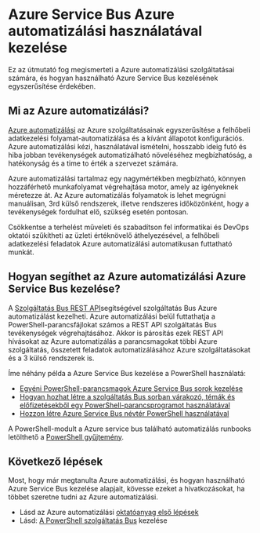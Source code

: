 <properties
    pageTitle="Azure Service Bus Azure automatizálási használatával kezelése |} Microsoft Azure"
    description="Megtudhatja, hogy miként Azure Service Bus kezelése az Azure automatizálási szolgáltatás használatával."
    services="service-bus, automation"
    documentationCenter=""
    authors="mgoedtel"
    manager="jwhit"
    editor=""/>

<tags
    ms.service="service-bus"
    ms.workload="na"
    ms.tgt_pltfrm="na"
    ms.devlang="na"
    ms.topic="article"
    ms.date="07/29/2016"
    ms.author="magoedte;csand"/>

# <a name="managing-azure-service-bus-using-azure-automation"></a>Azure Service Bus Azure automatizálási használatával kezelése

Ez az útmutató fog megismerteti a Azure automatizálási szolgáltatásai számára, és hogyan használható Azure Service Bus kezelésének egyszerűsítése érdekében.

## <a name="what-is-azure-automation"></a>Mi az Azure automatizálási?

[Azure automatizálási](../automation/automation-intro.md) az Azure szolgáltatásainak egyszerűsítése a felhőbeli adatkezelési folyamat-automatizálása és a kívánt állapotot konfigurációs. Azure automatizálási kézi, használatával ismételni, hosszabb ideig futó és hiba jobban tevékenységek automatizálható növeléséhez megbízhatóság, a hatékonyság és a time to érték a szervezet számára.

Azure automatizálási tartalmaz egy nagymértékben megbízható, könnyen hozzáférhető munkafolyamat végrehajtása motor, amely az igényeknek méretezze át. Az Azure automatizálás folyamatok is lehet megrúgni manuálisan, 3rd külső rendszerek, illetve rendszeres időközönként, hogy a tevékenységek fordulhat elő, szükség esetén pontosan.

Csökkentse a terhelést műveleti és szabadítson fel informatikai és DevOps oktatói szűkítheti az üzleti értéknövelő áthelyezésével, a felhőbeli adatkezelési feladatok Azure automatizálási automatikusan futtatható munkát.

## <a name="how-can-azure-automation-help-manage-azure-service-bus"></a>Hogyan segíthet az Azure automatizálási Azure Service Bus kezelése?

A [Szolgáltatás Bus REST API](https://msdn.microsoft.com/library/azure/mt639375.aspx)segítségével szolgáltatás Bus Azure automatizálást kezelheti. Azure automatizálási belül futtathatja a PowerShell-parancsfájlokat számos a REST API szolgáltatás Bus tevékenységek végrehajtásához. Akkor is párosítás ezek REST API hívásokat az Azure automatizálás a parancsmagokat többi Azure szolgáltatás, összetett feladatok automatizálásához Azure szolgáltatásokat és a 3 külső rendszerek is.

Íme néhány példa a Azure Service Bus kezelése a PowerShell használatá:

* [Egyéni PowerShell-parancsmagok Azure Service Bus sorok kezelése](https://blogs.technet.microsoft.com/uktechnet/2014/12/04/sample-of-custom-powershell-cmdlets-to-manage-azure-servicebus-queues)
* [Hogyan hozhat létre a szolgáltatás Bus sorban várakozó, témák és előfizetésekből egy PowerShell-parancsprogramot használatával](http://blogs.msdn.com/b/paolos/archive/2014/12/02/how-to-create-a-service-bus-queues-topics-and-subscriptions-using-a-powershell-script.aspx)
* [Hozzon létre Azure Service Bus névtér PowerShell használatával](http://buildazure.com/2015/09/24/create-azure-service-bus-namespaces-using-powershell-and-x-plat-cli/)

A PowerShell-modult a Azure service bus található automatizálás runbooks letölthető a [PowerShell gyűjtemény](https://www.powershellgallery.com/packages/AzureServiceBusCreation/1.0).


## <a name="next-steps"></a>Következő lépések

Most, hogy már megtanulta Azure automatizálási, és hogyan használható Azure Service Bus kezelése alapjait, kövesse ezeket a hivatkozásokat, ha többet szeretne tudni az Azure automatizálási.

* Lásd az Azure automatizálási [oktatóanyag első lépések](../automation/automation-first-runbook-graphical.md)
* Lásd: [A PowerShell szolgáltatás Bus](service-bus-powershell-how-to-provision.md) kezelése
